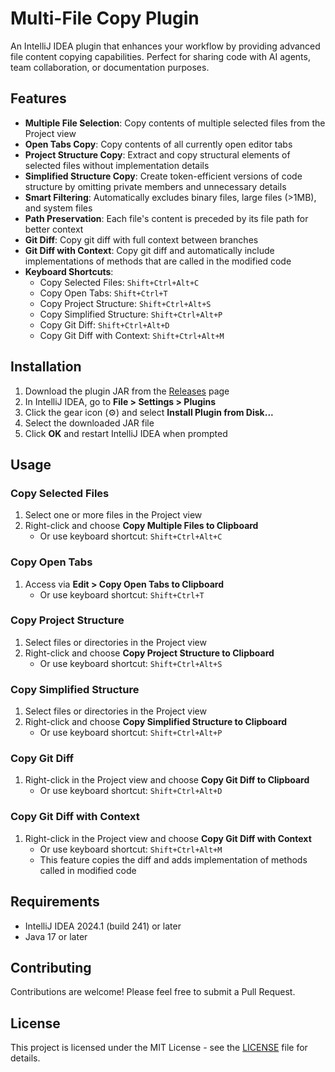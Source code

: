# Multi-File Copy Plugin

An IntelliJ IDEA plugin that enhances your workflow by providing advanced file content copying capabilities. Perfect for sharing code with AI agents, team collaboration, or documentation purposes.

## Features

- **Multiple File Selection**: Copy contents of multiple selected files from the Project view
- **Open Tabs Copy**: Copy contents of all currently open editor tabs
- **Project Structure Copy**: Extract and copy structural elements of selected files without implementation details
- **Simplified Structure Copy**: Create token-efficient versions of code structure by omitting private members and unnecessary details
- **Smart Filtering**: Automatically excludes binary files, large files (>1MB), and system files
- **Path Preservation**: Each file's content is preceded by its file path for better context
- **Git Diff**: Copy git diff with full context between branches
- **Git Diff with Context**: Copy git diff and automatically include implementations of methods that are called in the modified code
- **Keyboard Shortcuts**:
  - Copy Selected Files: `Shift+Ctrl+Alt+C`
  - Copy Open Tabs: `Shift+Ctrl+T`
  - Copy Project Structure: `Shift+Ctrl+Alt+S`
  - Copy Simplified Structure: `Shift+Ctrl+Alt+P`
  - Copy Git Diff: `Shift+Ctrl+Alt+D`
  - Copy Git Diff with Context: `Shift+Ctrl+Alt+M`

## Installation

1. Download the plugin JAR from the [Releases](../../releases) page
2. In IntelliJ IDEA, go to **File > Settings > Plugins**
3. Click the gear icon (⚙️) and select **Install Plugin from Disk...**
4. Select the downloaded JAR file
5. Click **OK** and restart IntelliJ IDEA when prompted

## Usage

### Copy Selected Files
1. Select one or more files in the Project view
2. Right-click and choose **Copy Multiple Files to Clipboard**
   - Or use keyboard shortcut: `Shift+Ctrl+Alt+C`

### Copy Open Tabs
1. Access via **Edit > Copy Open Tabs to Clipboard**
   - Or use keyboard shortcut: `Shift+Ctrl+T`

### Copy Project Structure
1. Select files or directories in the Project view
2. Right-click and choose **Copy Project Structure to Clipboard**
   - Or use keyboard shortcut: `Shift+Ctrl+Alt+S`

### Copy Simplified Structure
1. Select files or directories in the Project view
2. Right-click and choose **Copy Simplified Structure to Clipboard**
   - Or use keyboard shortcut: `Shift+Ctrl+Alt+P`

### Copy Git Diff
1. Right-click in the Project view and choose **Copy Git Diff to Clipboard**
   - Or use keyboard shortcut: `Shift+Ctrl+Alt+D`

### Copy Git Diff with Context
1. Right-click in the Project view and choose **Copy Git Diff with Context**
   - Or use keyboard shortcut: `Shift+Ctrl+Alt+M`
   - This feature copies the diff and adds implementation of methods called in modified code

## Requirements

- IntelliJ IDEA 2024.1 (build 241) or later
- Java 17 or later

## Contributing

Contributions are welcome! Please feel free to submit a Pull Request.

## License

This project is licensed under the MIT License - see the [LICENSE](LICENSE) file for details.
